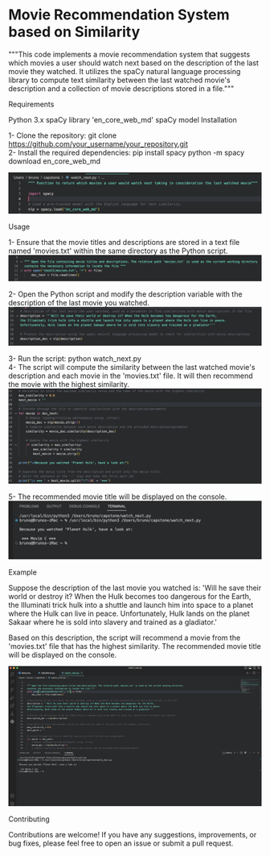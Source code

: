 # Movie Recommendation System based on Similarity

"""This code implements a movie recommendation system that suggests which movies a user should watch next 
based on the description of the last movie they watched. It utilizes the spaCy natural language processing library 
to compute text similarity between the last watched movie's description and a collection of movie descriptions stored in a file."""

Requirements

Python 3.x
spaCy library
'en_core_web_md' spaCy model
Installation

1- Clone the repository: git clone https://github.com/your_username/your_repository.git   
2- Install the required dependencies:
pip install spacy
python -m spacy download en_core_web_md

![screenshot](Screenshot1.png)

Usage

1- Ensure that the movie titles and descriptions are stored in a text file named 'movies.txt' within the same directory as the Python script.
![screenshot](Screenshot2.png)

2- Open the Python script and modify the description variable with the description of the last movie you watched.
![screenshot](Screenshot4.png)

3- Run the script: python watch_next.py         
4- The script will compute the similarity between the last watched movie's description and each movie in the 'movies.txt' file. 
It will then recommend the movie with the highest similarity.
![screenshot](Screenshot5.png)

5- The recommended movie title will be displayed on the console.
![screenshot](Screenshot3.png)

Example

Suppose the description of the last movie you watched is: 'Will he save their world or destroy it? When the Hulk becomes too dangerous for the Earth,
the Illuminati trick hulk into a shuttle and launch him into space to a planet where the Hulk can live in peace. Unfortunately, Hulk lands on 
the planet Sakaar where he is sold into slavery and trained as a gladiator.'

Based on this description, the script will recommend a movie from the 'movies.txt' file that has the highest similarity. The recommended movie title 
will be displayed on the console.

![Screenshot](screenshot.png)

Contributing

Contributions are welcome! If you have any suggestions, improvements, or bug fixes, please feel free to open an issue or submit a pull request.


